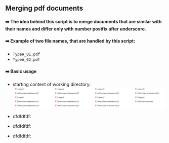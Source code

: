 ## Merging pdf documents


#### :arrow_right: The idea behind this script is to merge documents that are similar with their names and differ only with number postfix after underscore.  


#### :arrow_right: Example of two file names, that are handled by this script:  

  * `TypeA_01.pdf`
  * `TypeA_02.pdf`  

#### :arrow_right: Basic usage
  * starting content of working directory:  
![mp1](screenshots/mp1.png)

  * dfdfdfdf:  

  * dfdfdfdf:  

  * dfdfdfdf:  


